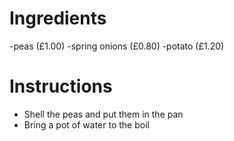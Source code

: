 # Ingredients
-peas (£1.00)
-spring onions (£0.80)
-potato (£1.20)
# Instructions
- Shell the peas and put them in the pan
- Bring a pot of water to the boil
